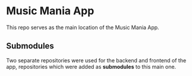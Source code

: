 # Music Mania App
This repo serves as the main location of the Music Mania App.

## Submodules
Two separate repositories were used for the backend and frontend of the app, repositories which were added as **submodules** to this main one.
